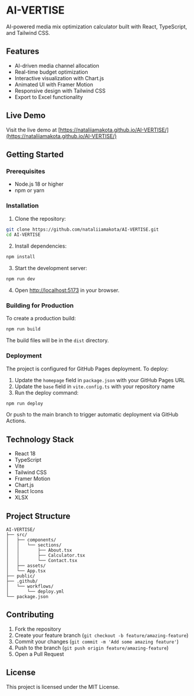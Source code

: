 # AI-VERTISE

AI-powered media mix optimization calculator built with React, TypeScript, and Tailwind CSS.

## Features

- AI-driven media channel allocation
- Real-time budget optimization
- Interactive visualization with Chart.js
- Animated UI with Framer Motion
- Responsive design with Tailwind CSS
- Export to Excel functionality

## Live Demo

Visit the live demo at [https://nataliiamakota.github.io/AI-VERTISE/](https://nataliiamakota.github.io/AI-VERTISE/)

## Getting Started

### Prerequisites

- Node.js 18 or higher
- npm or yarn

### Installation

1. Clone the repository:
```bash
git clone https://github.com/nataliiamakota/AI-VERTISE.git
cd AI-VERTISE
```

2. Install dependencies:
```bash
npm install
```

3. Start the development server:
```bash
npm run dev
```

4. Open [http://localhost:5173](http://localhost:5173) in your browser.

### Building for Production

To create a production build:

```bash
npm run build
```

The build files will be in the `dist` directory.

### Deployment

The project is configured for GitHub Pages deployment. To deploy:

1. Update the `homepage` field in `package.json` with your GitHub Pages URL
2. Update the `base` field in `vite.config.ts` with your repository name
3. Run the deploy command:
```bash
npm run deploy
```

Or push to the main branch to trigger automatic deployment via GitHub Actions.

## Technology Stack

- React 18
- TypeScript
- Vite
- Tailwind CSS
- Framer Motion
- Chart.js
- React Icons
- XLSX

## Project Structure

```
AI-VERTISE/
├── src/
│   ├── components/
│   │   └── sections/
│   │       ├── About.tsx
│   │       ├── Calculator.tsx
│   │       └── Contact.tsx
│   ├── assets/
│   └── App.tsx
├── public/
├── .github/
│   └── workflows/
│       └── deploy.yml
└── package.json
```

## Contributing

1. Fork the repository
2. Create your feature branch (`git checkout -b feature/amazing-feature`)
3. Commit your changes (`git commit -m 'Add some amazing feature'`)
4. Push to the branch (`git push origin feature/amazing-feature`)
5. Open a Pull Request

## License

This project is licensed under the MIT License.
